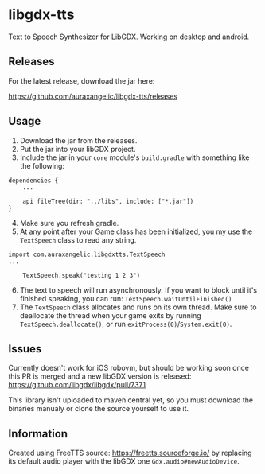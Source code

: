 # libgdx-tts
Text to Speech Synthesizer for LibGDX. Working on desktop and android.

## Releases

For the latest release, download the jar here:

https://github.com/auraxangelic/libgdx-tts/releases

## Usage

1. Download the jar from the releases.
2. Put the jar into your libGDX project.
3. Include the jar in your `core` module's `build.gradle` with something like the following: 
```
dependencies {
    ...
    
    api fileTree(dir: "../libs", include: ["*.jar"])
}
```
4. Make sure you refresh gradle.
5. At any point after your Game class has been initialized, you my use the `TextSpeech` class to read any string.
```
import com.auraxangelic.libgdxtts.TextSpeech
...

    TextSpeech.speak("testing 1 2 3")
```
6. The text to speech will run asynchronously. If you want to block until it's finished speaking, you can run: `TextSpeech.waitUntilFinished()`
7. The `TextSpeech` class allocates and runs on its own thread. Make sure to deallocate the thread when your game exits by running `TextSpeech.deallocate()`, or run `exitProcess(0)`/`System.exit(0)`.

## Issues
Currently doesn't work for iOS robovm, but should be working soon once this PR is merged and a new libGDX version is released: https://github.com/libgdx/libgdx/pull/7371

This library isn't uploaded to maven central yet, so you must download the binaries manualy or clone the source yourself to use it.

## Information
Created using FreeTTS source: https://freetts.sourceforge.io/ by replacing its default audio player with the libGDX one `Gdx.audio#newAudioDevice`.
